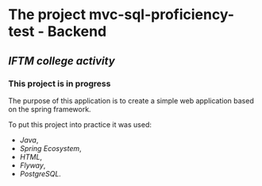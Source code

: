 # The project mvc-sql-proficiency-test - Backend
## ***IFTM college activity***
### This project is in progress

The purpose of this application is to create a simple web application based on the spring framework.

To put this project into practice it was used:
- *Java*,
- *Spring Ecosystem*,
- *HTML*,
- *Flyway*,
- *PostgreSQL.*
